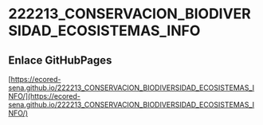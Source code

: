 # **222213_CONSERVACION_BIODIVERSIDAD_ECOSISTEMAS_INFO**

## **Enlace GitHubPages**

[https://ecored-sena.github.io/222213_CONSERVACION_BIODIVERSIDAD_ECOSISTEMAS_INFO/](https://ecored-sena.github.io/222213_CONSERVACION_BIODIVERSIDAD_ECOSISTEMAS_INFO/)

#
